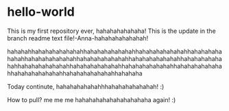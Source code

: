 # hello-world
This is my first repository ever, hahahahahahaha!
This is the update in the branch readme text file!-Anna-hahahahahahahah! 

hahahahhahahahahahahahhahahahahahahahhahahahahahahahhahahahahahahahhahahahahahahahhahahahahahahahhahahahahahahahhahahahahahahahhahahahahahahahhahahahahahahahhahahahahahahahhahahahahahahahhahahahahahahahhahahahahahahahhahahaha

Today continute, hahahahahahahhhahahahahahahah! :)

How to pull?
me me me
hahahahahahahahahahaha again! :)
